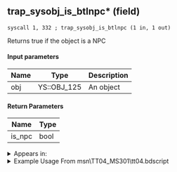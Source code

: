 ## trap_sysobj_is_btlnpc* (field)

`syscall 1, 332 ; trap_sysobj_is_btlnpc (1 in, 1 out)`

Returns true if the object is a NPC

#### Input parameters
| Name | Type | Description
|------|------|------------
| obj   | YS::OBJ_125   | An object


#### Return Parameters
| Name | Type
|------|-----
| is_npc   | bool   


<details>
	<summary>Appears in:</summary>
| filename | Entity (obj)
|----------|-------------
| msn\TT04_MS301\tt04.bdscript       |           
| msn\TT05_MS403\tt05.bdscript       |           
| msn\TT05_MS404\tt05.bdscript       |           
| obj\F_NM180\f_nm.bdscript       | ((F) Present minigame (shooting machine) (NM))          

</details>

<details>
	<summary>Example Usage From msn\TT04_MS301\tt04.bdscript</summary>
```
L177:
 pushFromPSp 0
 gosub 8, L214
 jz L205
 pushFromPSp 0
 fetchValue 4
 syscall 1, 332 ; trap_sysobj_is_btlnpc (1 in, 1 out)
 jz L203
 pushFromPSp 0
 pushImm 15
 pushImmf 0
 syscall 6, 6 ; trap_obj_stop (3 in, 0 out)
 jmp L203
```
</details>

